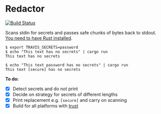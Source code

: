 # Redactor

[![Build Status](https://travis-ci.org/travis-ci/redactor.svg?branch=master)](https://travis-ci.org/travis-ci/redactor)

Scans stdin for secrets and passes safe chunks of bytes back to stdout. [You need to have Rust installed](https://www.rustup.rs/).

```
$ export TRAVIS_SECRETS=password
$ echo "This text has no secrets" | cargo run
This text has no secrets

$ echo "This text password has no secrets" | cargo run
This text [secure] has no secrets
```

**To do:**
- [x] Detect secrets and do not print
- [x] Decide on strategy for secrets of different lengths
- [x] Print replacement e.g. `[secure]` and carry on scanning
- [x] Build for all platforms with [trust](https://github.com/japaric/trust)
